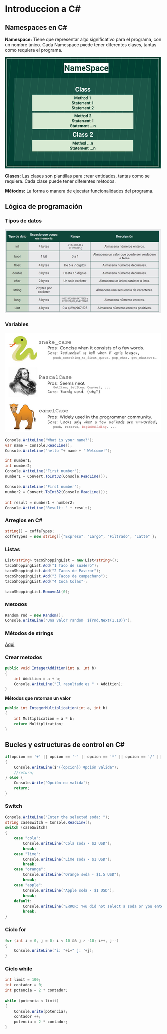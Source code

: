 # Introduccion a C#

## Namespaces en C#

**Namespace:** Tiene que representar algo significativo para el programa, con un nombre único. Cada Namespace puede tener diferentes clases, tantas como requiera el programa.

<img src="assets/nameSpace.png" width="500" >

**Clases:** Las clases son plantillas para crear entidades, tantas como se requiera. Cada clase puede tener diferentes métodos.

**Métodos:** La forma o manera de ejecutar funcionalidades del programa.

## Lógica de programación

### Tipos de datos

<img src="assets/tipo-datos.png" width="500" >

### Variables

<img src="assets/standar.png" width="500" >

```cs
Console.WriteLine("What is your name?");
var name = Console.ReadLine();
Console.WriteLine("hello "+ name + " Welcome!");
```

```cs
int number1;
int number2;
Console.WriteLine("First number");
number1 = Convert.ToInt32(Console.ReadLine());

Console.WriteLine("First number");
number2 = Convert.ToInt32(Console.ReadLine());

int result = number1 + number2;
Console.WriteLine("Result: " + result);
```

### Arreglos en C#

```cs
string[] = coffeTypes;
coffeTypes = new string[]{"Expreso", "Largo", "Filtrado", "Latte" };
```

### Listas

```cs
List<string> tacoShoppingList = new List<string>();
tacoShoppingList.Add("1 Taco de suadero");
tacoShoppingList.Add("2 Tacos de Pastror");
tacoShoppingList.Add("3 Tacos de campechano");
tacoShoppingList.Add("4 Coca Colas");

tacoShoppingList.RemoveAt(0);
```

### Metodos

```cs
Random rnd = new Random();
Console.WriteLine("Una valor random: ${rnd.Next(1,10)}");
```

### Métodos de strings

[Aqui](metodos-string.md)

### Crear metodos

```cs
public void IntegerAddition(int a, int b)
{
    int Addition = a + b;
    Console.WriteLine("El resultado es " + Addition);
}
```

**Métodos que retornan un valor**

```cs
public int IntegerMultiplication(int a, int b)
{
    int Multiplication = a * b;
    return Multiplication;
}
```

## Bucles y estructuras de control en C#

```cs
if(opcion == '+' || opcion == '-' || opcion == '*' || opcion == '/' || opcion == '%')
{
    Console.WriteLine($"({opcion}) Opción valida");
    //return;
} else {
    Console.Write("Opción no valida");
    return;
}
```

### Switch

```cs
Console.WriteLine("Enter the selected soda: ");
string caseSwitch = Console.ReadLine();
switch (caseSwitch)
{
    case "cola":
        Console.WriteLine("Cola soda - $2 USD");
        break;
    case "lime":
        Console.WriteLine("Lime soda - $1 USD");
        break;
    case "orange":
        Console.WriteLine("Orange soda - $1.5 USD");
        break;
    case "apple":
        Console.WriteLine("Apple soda - $1 USD");
        break;
    default:
        Console.WriteLine("ERROR: You did not select a soda or you entered an incorrect value.");
        break;
}
```

### Ciclo for

```cs
for (int i = 0, j = 0; i < 10 && j > -10; i++, j--)
{
    Console.WriteLine("i: "+i+" j: "+j);
}
```

### Ciclo while

```cs
int limit = 100;
int contador = 0;
int potencia = 2 * contador;

while (potencia < limit)
{
    Console.Write(potencia);
    contador ++;
    potencia = 2 * contador;
}
```
